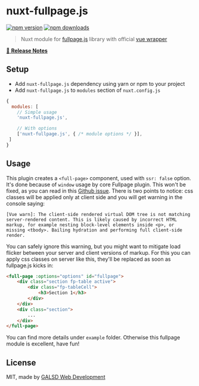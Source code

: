 # nuxt-fullpage.js

[![npm version][npm-version-src]][npm-version-href]
[![npm downloads][npm-downloads-src]][npm-downloads-href]

> Nuxt module for [fullpage.js](https://www.npmjs.com/package/fullpage.js) library with official [vue wrapper](https://www.npmjs.com/package/vue-fullpage.js)

[📖 **Release Notes**](./CHANGELOG.md)

## Setup

- Add `nuxt-fullpage.js` dependency using yarn or npm to your project
- Add `nuxt-fullpage.js` to `modules` section of `nuxt.config.js`

```js
{
  modules: [
    // Simple usage
    'nuxt-fullpage.js',

    // With options
    ['nuxt-fullpage.js', { /* module options */ }],
 ]
}
```
## Usage
This plugin creates a `<full-page>` component, used with `ssr: false` option. It's done because of `window` usage 
by core Fullpage plugin. This won't be fixed, as you can read in this [Github issue](https://github.com/alvarotrigo/vue-fullpage.js/issues/73).
There is two points to notice: css classes will be applied only at client side and you will get warning in the console saying:
```
[Vue warn]: The client-side rendered virtual DOM tree is not matching server-rendered content. This is likely caused by incorrect HTML markup, for example nesting block-level elements inside <p>, or missing <tbody>. Bailing hydration and performing full client-side render.
```
You can safely ignore this warning, but you might want to mitigate load flicker between your server and client versions
of markup. For this you can apply css classes on server like this, they'll be replaced as soon as fullpage.js kicks in:
```html
<full-page :options="options" id="fullpage">
    <div class="section fp-table active">
        <div class="fp-tableCell">
            <h3>Section 1</h3>
        </div>
    </div>
    <div class="section">
        ...
    </div>
</full-page>
```

You can find more details under `example` folder. 
Otherwise this fullpage module is excellent, have fun!

## License

MIT, made by [GALSD Web Development](https://galsd.com/)

<!-- Badges -->
[npm-downloads-src]: https://img.shields.io/npm/dt/nuxt-fullpage.js.svg?style=flat-square
[npm-downloads-href]: https://npmjs.com/package/nuxt-fullpage.js
[npm-version-src]: https://img.shields.io/npm/v/nuxt-fullpage.js/latest.svg?style=flat-square
[npm-version-href]: https://npmjs.com/package/nuxt-fullpage.js
